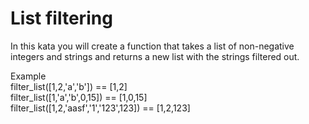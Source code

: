# List filtering

In this kata you will create a function that takes a list of non-negative integers and strings and returns a new list with the strings filtered out.

Example  
filter_list([1,2,'a','b']) == [1,2]  
filter_list([1,'a','b',0,15]) == [1,0,15]  
filter_list([1,2,'aasf','1','123',123]) == [1,2,123]  